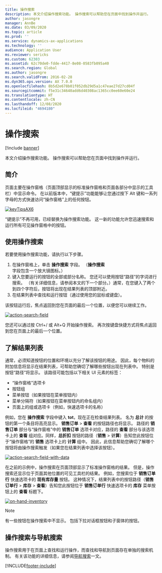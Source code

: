 ```yaml
---
title: 操作搜索
description: 本文介绍操作搜索功能。 操作搜索可以帮助您在页面中找到操作并运行。
author: jasongre
manager: AnnBe
ms.date: 03/09/2020
ms.topic: article
ms.prod: ''
ms.service: dynamics-ax-applications
ms.technology: ''
audience: Application User
ms.reviewer: sericks
ms.custom: 62303
ms.assetid: 62c70de0-fdde-4417-8e08-0583fb095a40
ms.search.region: Global
ms.author: jasongre
ms.search.validFrom: 2016-02-28
ms.dyn365.ops.version: AX 7.0.0
ms.openlocfilehash: 8b5d2e678b01f052db29d5a1c47eae27d27cd04f
ms.sourcegitcommit: f5e31c34640add6d40308ac1365cc0ee60e60e24
ms.translationtype: HT
ms.contentlocale: zh-CN
ms.lasthandoff: 12/08/2020
ms.locfileid: "4694180"
---
```

# <a name="action-search"></a>操作搜索

[!include [banner](../includes/banner.md)]

本文介绍操作搜索功能。 操作搜索可以帮助您在页面中找到操作并运行。

## <a name="introduction"></a>简介

页面主要在操作窗格（页面顶部显示的标准操作窗格和页面各部分中显示的工具栏）中显示命令。 在以前版本中，“键提示”功能能够让您通过按下 Alt 键和一系列字母的方式快速访问“操作窗格”上的任何按钮。

[![keyTipsAX6](./media/keytipsax6.png)](./media/keytipsax6.png)

“键提示”不再可用，已经替换为操作搜索功能。 这一新的功能允许您迅速搜索和运行所有可见操作窗格中的按钮。

## <a name="using-action-search"></a>使用操作搜索

若要使用操作搜索功能，请执行以下步骤。

1. 在操作窗格上，单击 **操作搜索** 字段。 （**操作搜索** 字段包含一个放大镜图标。）
2. 键入您要运行的按钮的全部或部分名称。 您还可以使用按钮“路径”的字词进行搜索。 （有关详细信息，请参阅本文的下一个部分。）通常，在您键入了两个到四个字符后，按钮将出现在结果列表的顶部附近。
3. 在结果列表中查找和运行按钮（通过使用您的鼠标或键盘）。

该按钮运行后，焦点返回到您在页面的最后一个位置，以便您可以继续工作。

[![action-search-field](./media/action-search-field.png)](./media/action-search-field.png)

您还可以通过按 Ctrl+/ 或 Alt+Q 开始操作搜索。 再次按键盘快捷方式将焦点返回到您在页面上的最后一个位置。

## <a name="understanding-the-results-list"></a>了解结果列表

通常，必须知道按钮的位置和环境以充分了解该按钮的用途。 因此，每个物料的附加信息将显示在结果列表，可帮助您确切了解哪些按钮出现在列表中。 特别是按钮“路径”将显示。 该路径可能包括以下相关 UI 元素的标签：

- “操作窗格”选项卡
- 按钮组
- 菜单按钮（如果按钮在菜单按钮内）
- 菜单分隔符（如果按钮在菜单按钮内的命名组内）
- 页面上的组或选项卡（例如，快速选项卡的名称）

例如，您在 **操作搜索** 字段中键入 **tot**，现在正在检查结果列表。 名为 **总计** 的按钮的第一个条目将高亮显示。 **销售订单** &gt; **查看** 的按钮路径也将显示。 路径的 **销售订单** 部分与“操作窗格”中的 **销售订单** 选项卡对应，路径的 **查看** 部分与该选项卡上的 **查看** 组对应。同样，**总折扣** 按钮的路径（**销售** &gt; **计算**）告知您此按钮位于“操作窗格”的 **销售** 选项卡上的 **计算** 组中。 因此，此信息帮助您确切了解哪个按钮将由操作搜索触发（如果您在结果列表中选择该按钮）。

[![action-search-field-with-data](./media/action-search-field-with-data.png)](./media/action-search-field-with-data.png)

在之前的示例中，操作搜索在页面顶部显示了标准操作窗格的结果。 但是，操作搜索还显示位于页面其他位置的可见工具栏的结果。 例如，您搜索位于 **销售订单行** 快速选项卡的 **现有库存量** 按钮。 这种情况下，结果列表中的按钮路径（**销售订单行** &gt; **库存** &gt; **查看**）告知您此按钮位于 **销售订单行** 快速选项卡的 **库存** 菜单按钮上的 **查看** 标题下。

[![on-hand-inventory](./media/on-hand-inventory.png)](./media/on-hand-inventory.png)

> [!NOTE]
> 有一些按钮在操作搜索中不显示。 包括下拉对话框按钮和子窗体的按钮。 

## <a name="action-search-vs-navigation-search"></a>操作搜索与导航搜索

操作搜索用于在页面上查找和运行操作，而查找和导航到页面存在单独的搜索机制。 有关该功能的详细信息，请参阅[导航搜索](navigation-search.md)一文。


[!INCLUDE[footer-include](../../../includes/footer-banner.md)]